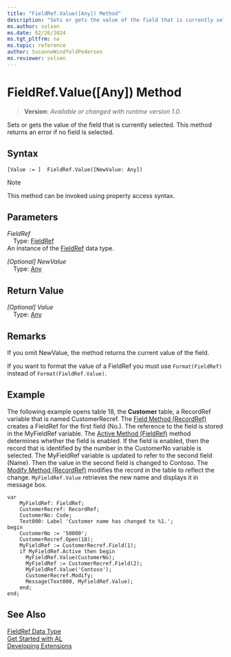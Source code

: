 ```yaml
---
title: "FieldRef.Value([Any]) Method"
description: "Sets or gets the value of the field that is currently selected."
ms.author: solsen
ms.date: 02/26/2024
ms.tgt_pltfrm: na
ms.topic: reference
author: SusanneWindfeldPedersen
ms.reviewer: solsen
---
```

[//]: # (START>DO_NOT_EDIT)
[//]: # (IMPORTANT:Do not edit any of the content between here and the END>DO_NOT_EDIT.)
[//]: # (Any modifications should be made in the .xml files in the ModernDev repo.)
# FieldRef.Value([Any]) Method
> **Version**: _Available or changed with runtime version 1.0._

Sets or gets the value of the field that is currently selected. This method returns an error if no field is selected.


## Syntax
```AL
[Value := ]  FieldRef.Value([NewValue: Any])
```
> [!NOTE]
> This method can be invoked using property access syntax.
## Parameters
*FieldRef*  
&emsp;Type: [FieldRef](fieldref-data-type.md)  
An instance of the [FieldRef](fieldref-data-type.md) data type.  

*[Optional] NewValue*  
&emsp;Type: [Any](../any/any-data-type.md)  
  


## Return Value
*[Optional] Value*  
&emsp;Type: [Any](../any/any-data-type.md)  



[//]: # (IMPORTANT: END>DO_NOT_EDIT)

## Remarks

If you omit NewValue, the method returns the current value of the field.  
  
If you want to format the value of a FieldRef you must use `Format(FieldRef)` instead of `Format(FieldRef.Value)`.  
  
## Example

The following example opens table 18, the **Customer** table, a RecordRef variable that is named CustomerRecref. The [Field Method \(RecordRef\)](../recordref/recordref-field-method.md) creates a FieldRef for the first field \(No.\). The reference to the field is stored in the MyFieldRef variable. The [Active Method \(FieldRef\)](../fieldref/fieldref-active-method.md) method determines whether the field is enabled. If the field is enabled, then the record that is identified by the number in the CustomerNo variable is selected. The MyFieldRef variable is updated to refer to the second field \(Name\). Then the value in the second field is changed to Contoso. The [Modify Method \(RecordRef\)](../recordref/recordref-modify-method.md) modifies the record in the table to reflect the change. `MyFieldRef.Value` retrieves the new name and displays it in message box. 

```al
var
    MyFieldRef: FieldRef;
    CustomerRecref: RecordRef;
    CustomerNo: Code;
    Text000: Label 'Customer name has changed to %1.';
begin  
    CustomerNo := '50000';  
    CustomerRecref.Open(18);  
    MyFieldRef := CustomerRecref.Field(1);  
    if MyFieldRef.Active then begin  
      MyFieldRef.Value(CustomerNo);  
      MyFieldRef := CustomerRecref.Field(2);  
      MyFieldRef.Value('Contoso');  
      CustomerRecref.Modify;  
      Message(Text000, MyFieldRef.Value);  
    end;  
end;
```  

## See Also

[FieldRef Data Type](fieldref-data-type.md)  
[Get Started with AL](../../devenv-get-started.md)  
[Developing Extensions](../../devenv-dev-overview.md)